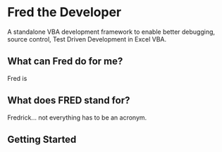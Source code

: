 # Fred the Developer
A standalone VBA development framework to enable better debugging, source control, Test Driven Development in Excel VBA.

## What can Fred do for me?
Fred is 

## What does FRED stand for?
Fredrick... not everything has to be an acronym.

## Getting Started
